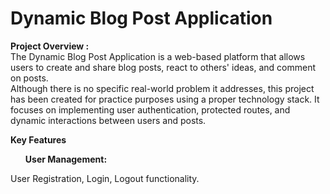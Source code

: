 <h1>Dynamic Blog Post Application</h1>
<b>Project Overview : </b> <br>
The Dynamic Blog Post Application is a web-based platform that allows users to create and share blog posts, react to others' ideas, and comment on posts. <br> 
Although there is no specific real-world problem it addresses, this project has been created for practice purposes using a proper technology stack.
It focuses on implementing user authentication, protected routes, and dynamic interactions between users and posts. <br>

<b> Key Features </b> 
<b> <ul> User Management:</ul></b>  User Registration, Login, Logout functionality.
